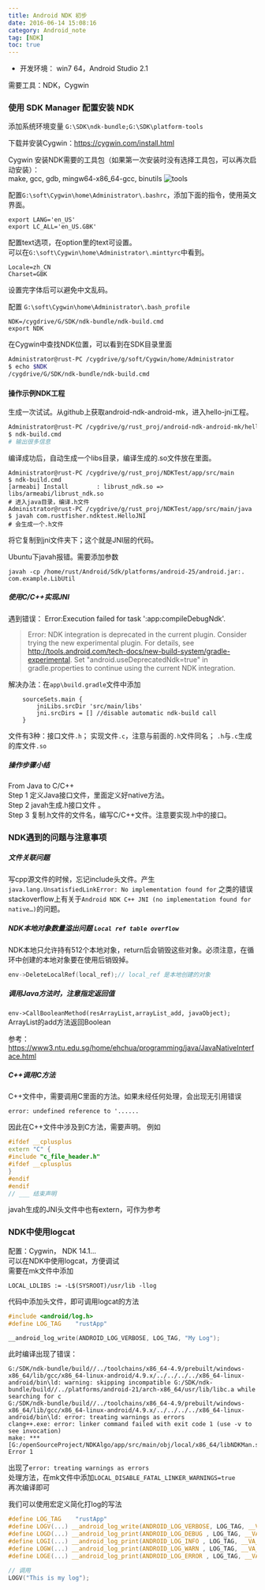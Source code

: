 ```yaml
---
title: Android NDK 初步
date: 2016-06-14 15:08:16
category: Android_note
tag: [NDK]
toc: true
---
```


* 开发环境： win7 64，Android Studio 2.1

需要工具：NDK，Cygwin

### 使用 SDK Manager 配置安装 NDK

添加系统环境变量 `G:\SDK\ndk-bundle;G:\SDK\platform-tools`

下载并安装Cygwin：https://cygwin.com/install.html

Cygwin 安装NDK需要的工具包（如果第一次安装时没有选择工具包，可以再次启动安装）：  
make, gcc, gdb, mingw64-x86_64-gcc, binutils
![tools](https://raw.githubusercontent.com/RustFisher/RustNotes/master/Android_note/pics/Cygwin_tools.png)

配置`G:\soft\Cygwin\home\Administrator\.bashrc`，添加下面的指令，使用英文界面。
```
export LANG='en_US'
export LC_ALL='en_US.GBK'
```
配置text选项，在option里的text可设置。  
可以在`G:\soft\Cygwin\home\Administrator\.minttyrc`中看到。

```
Locale=zh_CN
Charset=GBK
```
设置完字体后可以避免中文乱码。

配置 `G:\soft\Cygwin\home\Administrator\.bash_profile`

```
NDK=/cygdrive/G/SDK/ndk-bundle/ndk-build.cmd
export NDK
```

在Cygwin中查找NDK位置，可以看到在SDK目录里面

```bash
Administrator@rust-PC /cygdrive/g/soft/Cygwin/home/Administrator
$ echo $NDK
/cygdrive/G/SDK/ndk-bundle/ndk-build.cmd
```

#### 操作示例NDK工程
生成一次试试。从github上获取android-ndk-android-mk，进入hello-jni工程。

```bash
Administrator@rust-PC /cygdrive/g/rust_proj/android-ndk-android-mk/hello-jni
$ ndk-build.cmd
# 输出很多信息
```

编译成功后，自动生成一个libs目录，编译生成的.so文件放在里面。

```
Administrator@rust-PC /cygdrive/g/rust_proj/NDKTest/app/src/main
$ ndk-build.cmd
[armeabi] Install        : librust_ndk.so => libs/armeabi/librust_ndk.so
# 进入java目录，编译.h文件
Administrator@rust-PC /cygdrive/g/rust_proj/NDKTest/app/src/main/java
$ javah com.rustfisher.ndktest.HelloJNI
# 会生成一个.h文件
```
将它复制到jni文件夹下；这个就是JNI层的代码。

Ubuntu下javah报错。需要添加参数

```
javah -cp /home/rust/Android/Sdk/platforms/android-25/android.jar:. com.example.LibUtil
```

##### 使用C/C++实现JNI

遇到错误： Error:Execution failed for task ':app:compileDebugNdk'.
> Error: NDK integration is deprecated in the current plugin.  Consider trying the new experimental plugin.  For details, see http://tools.android.com/tech-docs/new-build-system/gradle-experimental.  Set "android.useDeprecatedNdk=true" in gradle.properties to continue using the current NDK integration.

解决办法：在`app\build.gradle`文件中添加   
```
    sourceSets.main {
        jniLibs.srcDir 'src/main/libs'
        jni.srcDirs = [] //disable automatic ndk-build call
    }
```

文件有3种：接口文件`.h`； 实现文件`.c`，注意与前面的`.h`文件同名； `.h`与`.c`生成的库文件`.so`

##### 操作步骤小结
From Java to C/C++  
Step 1 定义Java接口文件，里面定义好native方法。   
Step 2 javah生成.h接口文件 。  
Step 3 复制.h文件的文件名，编写C/C++文件。注意要实现.h中的接口。  

### NDK遇到的问题与注意事项

##### 文件关联问题

写cpp源文件的时候，忘记include头文件。产生`java.lang.UnsatisfiedLinkError: No implementation found for` 之类的错误
stackoverflow上有关于`Android NDK C++ JNI (no implementation found for native…)`的问题。

##### NDK本地对象数量溢出问题 `Local ref table overflow `
NDK本地只允许持有512个本地对象，return后会销毁这些对象。必须注意，在循环中创建的本地对象要在使用后销毁掉。

```cpp
env->DeleteLocalRef(local_ref);// local_ref 是本地创建的对象
```

##### 调用Java方法时，注意指定返回值
`env->CallBooleanMethod(resArrayList,arrayList_add, javaObject);` ArrayList的add方法返回Boolean

参考：https://www3.ntu.edu.sg/home/ehchua/programming/java/JavaNativeInterface.html

##### C++调用C方法
C++文件中，需要调用C里面的方法。如果未经任何处理，会出现无引用错误
```
error: undefined reference to '......
```

因此在C++文件中涉及到C方法，需要声明。
例如
```c++
#ifdef __cplusplus
extern "C" {
#include "c_file_header.h"
#ifdef __cplusplus
}
#endif
#endif
// ___ 结束声明
```

javah生成的JNI头文件中也有extern，可作为参考

### NDK中使用logcat
配置：Cygwin， NDK 14.1...  
可以在NDK中使用logcat，方便调试  
需要在mk文件中添加
```
LOCAL_LDLIBS := -L$(SYSROOT)/usr/lib -llog
```

代码中添加头文件，即可调用logcat的方法
```c
#include <android/log.h>
#define LOG_TAG    "rustApp"

__android_log_write(ANDROID_LOG_VERBOSE, LOG_TAG, "My Log");
```

此时编译出现了错误：
```
G:/SDK/ndk-bundle/build//../toolchains/x86_64-4.9/prebuilt/windows-x86_64/lib/gcc/x86_64-linux-android/4.9.x/../../../../x86_64-linux-android/bin\ld: warning: skipping incompatible G:/SDK/ndk-bundle/build//../platforms/android-21/arch-x86_64/usr/lib/libc.a while searching for c
G:/SDK/ndk-bundle/build//../toolchains/x86_64-4.9/prebuilt/windows-x86_64/lib/gcc/x86_64-linux-android/4.9.x/../../../../x86_64-linux-android/bin\ld: error: treating warnings as errors
clang++.exe: error: linker command failed with exit code 1 (use -v to see invocation)
make: *** [G:/openSourceProject/NDKAlgo/app/src/main/obj/local/x86_64/libNDKMan.so] Error 1
```

出现了`error: treating warnings as errors`  
处理方法，在mk文件中添加`LOCAL_DISABLE_FATAL_LINKER_WARNINGS=true`  
再次编译即可

我们可以使用宏定义简化打log的写法
```c
#define LOG_TAG    "rustApp"
#define LOGV(...) __android_log_write(ANDROID_LOG_VERBOSE, LOG_TAG, __VA_ARGS__)
#define LOGD(...) __android_log_print(ANDROID_LOG_DEBUG , LOG_TAG, __VA_ARGS__)  
#define LOGI(...) __android_log_print(ANDROID_LOG_INFO , LOG_TAG, __VA_ARGS__)  
#define LOGW(...) __android_log_print(ANDROID_LOG_WARN , LOG_TAG, __VA_ARGS__)  
#define LOGE(...) __android_log_print(ANDROID_LOG_ERROR , LOG_TAG, __VA_ARGS__)  

// 调用
LOGV("This is my log");
```
